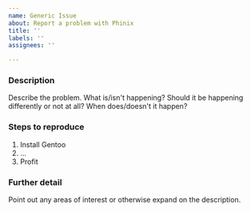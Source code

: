```yaml
---
name: Generic Issue
about: Report a problem with Phinix
title: ''
labels: ''
assignees: ''

---
```


### Description
Describe the problem. What is/isn't happening? Should it be happening differently or not at all? When does/doesn't it happen?

### Steps to reproduce
1. Install Gentoo
2. ...
3. Profit

### Further detail
Point out any areas of interest or otherwise expand on the description.
